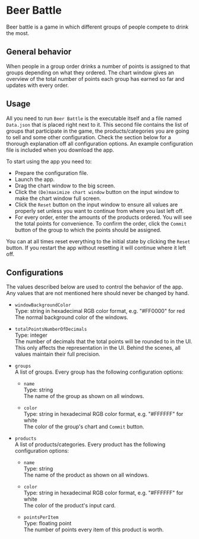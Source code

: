 # Beer Battle
Beer battle is a game in which different groups of people compete to drink the most.

## General behavior
When people in a group order drinks a number of points is assigned to that groups depending on what they ordered. The chart window gives an overview of the total number of points each group has earned so far and updates with every order.

## Usage
All you need to run `Beer Battle` is the executable itself and a file named `Data.json` that is placed right next to it. This second file contains the list of groups that participate in the game, the products/categories you are going to sell and some other configuration. Check the section below for a thorough explanation off all configuration options. An example configuration file is included when you download the app.

To start using the app you need to:
* Prepare the configuration file.
* Launch the app.
* Drag the chart window to the big screen.
* Click the `(De)maximize chart window` button on the input window to make the chart window full screen.
* Click the `Reset` button on the input window to ensure all values are properly set unless you want to continue from where you last left off.
* For every order, enter the amounts of the products ordered. You will see the total points for convenience. To confirm the order, click the `Commit` button of the group to which the points should be assigned.

You can at all times reset everything to the initial state by clicking the `Reset` button.
If you restart the app without resetting it will continue where it left off.

## Configurations
The values described below are used to control the behavior of the app. Any values that are not mentioned here should never be changed by hand.

* `windowBackgroundColor`  
Type: string in hexadecimal RGB color format, e.g. "#FF0000" for red  
The normal background color of the windows.

* `totalPointsNumberOfDecimals`  
Type: integer  
The number of decimals that the total points will be rounded to in the UI.  
This only affects the representation in the UI. Behind the scenes, all values maintain their full precision.

* `groups`  
A list of groups. Every group has the following configuration options:
	* `name`  
    Type: string  
	The name of the group as shown on all windows.

	* `color`  
	Type: string in hexadecimal RGB color format, e.g. "#FFFFFF" for white  
	The color of the group's chart and `Commit` button.

* `products`  
A list of products/categories. Every product has the following configuration options:
	* `name`  
    Type: string  
	The name of the product as shown on all windows.

	* `color`  
	Type: string in hexadecimal RGB color format, e.g. "#FFFFFF" for white  
	The color of the product's input card.

	* `pointsPerItem`  
	Type: floating point  
	The number of points every item of this product is worth.